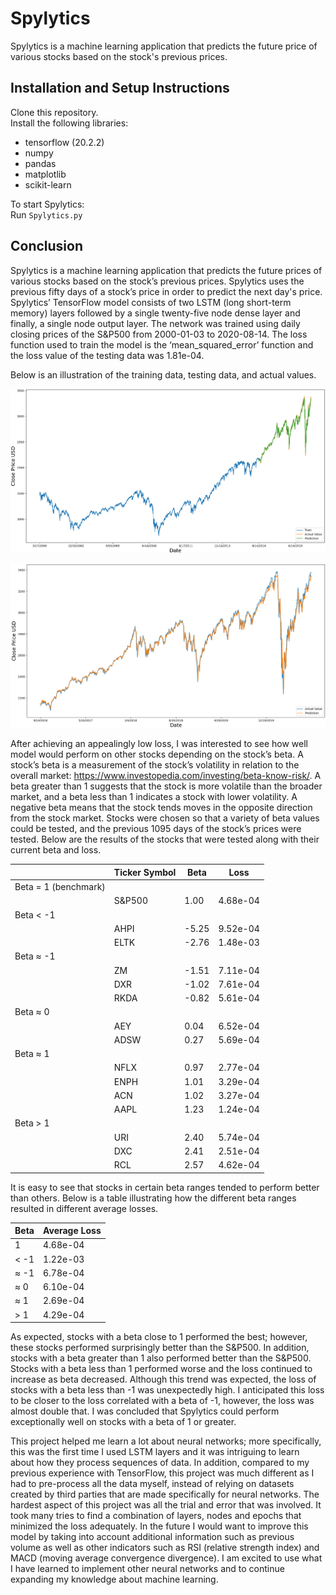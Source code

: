 # Spylytics
Spylytics is a machine learning application that predicts the future price of various stocks based on the stock's previous prices. 

## Installation and Setup Instructions
Clone this repository.    
Install the following libraries:  
* tensorflow (20.2.2)  
* numpy  
* pandas  
* matplotlib  
* scikit-learn  

To start Spylytics:   
Run `Spylytics.py`  

## Conclusion
Spylytics is a machine learning application that predicts the future prices of various stocks based on the stock’s previous prices. Spylytics uses the previous fifty days of a stock’s price in order to predict the next day's price. Spylytics’ TensorFlow model consists of two LSTM (long short-term memory) layers followed by a single twenty-five node dense layer and finally, a single node output layer.  The network was trained using daily closing prices of the S&P500 from 2000-01-03 to 2020-08-14. The loss function used to train the model is the ‘mean_squared_error’ function and the loss value of the testing data was 1.81e-04.  

Below is an illustration of the training data, testing data, and actual values.

![spylytics training plot 1](img/spylytics_plot1.PNG)

![spylytics training plot 2 (zoomed in)](img/spylytics_plot2.PNG)

After achieving an appealingly low loss, I was interested to see how well model would perform on other stocks depending on the stock’s beta. A stock’s beta is a measurement of the stock’s volatility in relation to the overall market: https://www.investopedia.com/investing/beta-know-risk/. A beta greater than 1 suggests that the stock is more volatile than the broader market, and a beta less than 1 indicates a stock with lower volatility. A negative beta means that the stock tends moves in the opposite direction from the stock market. Stocks were chosen so that a variety of beta values could be tested, and the previous 1095 days of the stock’s prices were tested. Below are the results of the stocks that were tested along with their current beta and loss.  

|                      | Ticker Symbol | Beta  | Loss     |
|----------------------|---------------|-------|----------|
| Beta = 1 (benchmark) |               |       |          |
|                      | S&P500        | 1.00  | 4.68e-04 |
| Beta < -1            |               |       |          |
|                      | AHPI          | -5.25 | 9.52e-04 |
|                      | ELTK          | -2.76 | 1.48e-03 |
| Beta ≈ -1            |               |       |          |
|                      | ZM            | -1.51 | 7.11e-04 |
|                      | DXR           | -1.02 | 7.61e-04 |
|                      | RKDA          | -0.82 | 5.61e-04 |
| Beta ≈ 0             |               |       |          |
|                      | AEY           | 0.04  | 6.52e-04 |
|                      | ADSW          | 0.27  | 5.69e-04 |
| Beta ≈ 1             |               |       |          |
|                      | NFLX          | 0.97  | 2.77e-04 |
|                      | ENPH          | 1.01  | 3.29e-04 |
|                      | ACN           | 1.02  | 3.27e-04 |
|                      | AAPL          | 1.23  | 1.24e-04 |
| Beta > 1             |               |       |          |
|                      | URI           | 2.40  | 5.74e-04 |
|                      | DXC           | 2.41  | 2.51e-04 |
|                      | RCL           | 2.57  | 4.62e-04 |

It is easy to see that stocks in certain beta ranges tended to perform better than others. Below is a table illustrating how the different beta ranges resulted in different average losses.  

| Beta | Average Loss |
|------|--------------|
| 1    | 4.68e-04     |
| < -1 | 1.22e-03     |
| ≈ -1 | 6.78e-04     |
| ≈ 0  | 6.10e-04     |
| ≈ 1  | 2.69e-04     |
| > 1  | 4.29e-04     | 

As expected, stocks with a beta close to 1 performed the best; however, these stocks performed surprisingly better than the S&P500. In addition, stocks with a beta greater than 1 also performed better than the S&P500. Stocks with a beta less than 1 performed worse and the loss continued to increase as beta decreased. Although this trend was expected, the loss of stocks with a beta less than -1 was unexpectedly high. I anticipated this loss to be closer to the loss correlated with a beta of -1, however, the loss was almost double that. I was concluded that Spylytics could perform exceptionally well on stocks with a beta of 1 or greater.  

This project helped me learn a lot about neural networks; more specifically, this was the first time I used LSTM layers and it was intriguing to learn about how they process sequences of data. In addition, compared to my previous experience with TensorFlow, this project was much different as I had to pre-process all the data myself, instead of relying on datasets created by third parties that are made specifically for neural networks. The hardest aspect of this project was all the trial and error that was involved. It took many tries to find a combination of layers, nodes and epochs that minimized the loss adequately. In the future I would want to improve this model by taking into account additional information such as previous volume as well as other indicators such as RSI (relative strength index) and MACD (moving average convergence divergence). I am excited to use what I have learned to implement other neural networks and to continue expanding my knowledge about machine learning.








